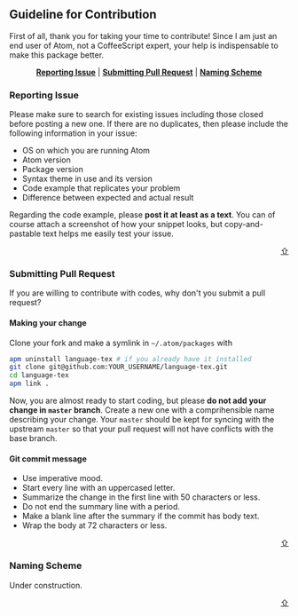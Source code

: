 Guideline for Contribution
---

First of all, thank you for taking your time to contribute!
Since I am just an end user of Atom, not a CoffeeScript expert, your help is indispensable to make this package better.

<p align="center">
<b><a href="#reporting-issue">Reporting Issue</a></b>
|
<b><a href="#submitting-pull-request">Submitting Pull Request</a></b>
|
<b><a href="#naming-scheme">Naming Scheme</a></b>
</p>

### Reporting Issue
Please make sure to search for existing issues including those closed before posting a new one.
If there are no duplicates, then please include the following information in your issue:

- OS on which you are running Atom
- Atom version
- Package version
- Syntax theme in use and its version
- Code example that replicates your problem
- Difference between expected and actual result

Regarding the code example, please __post it at least as a text__.
You can of course attach a screenshot of how your snippet looks, but copy-and-pastable text helps me easily test your issue.
<p align="right"><a href="#top">⇧</a></p>

### Submitting Pull Request
If you are willing to contribute with codes, why don't you submit a pull request?

#### Making your change
Clone your fork and make a symlink in `~/.atom/packages` with

```bash
apm uninstall language-tex # if you already have it installed
git clone git@github.com:YOUR_USERNAME/language-tex.git
cd language-tex
apm link .
```

Now, you are almost ready to start coding, but please __do not add your change in `master` branch__.
Create a new one with a comprihensible name describing your change.
Your `master` should be kept for syncing with the upstream `master` so that your pull request will not have conflicts with the base branch.

#### Git commit message

- Use imperative mood.
- Start every line with an uppercased letter.
- Summarize the change in the first line with 50 characters or less.
- Do not end the summary line with a period.
- Make a blank line after the summary if the commit has body text.
- Wrap the body at 72 characters or less.

<p align="right"><a href="#top">⇧</a></p>

### Naming Scheme
Under construction.

<p align="right"><a href="#top">⇧</a></p>

